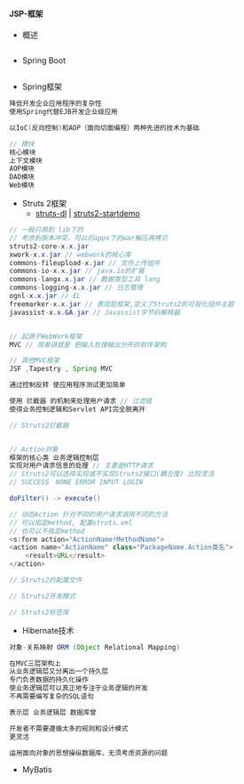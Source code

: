 #### **JSP-框架**

* 概述

```java

```

* Spring Boot

```java

```

* Spring框架

```java
降低开发企业应用程序的复杂性
使用Spring代替EJB开发企业级应用

以IoC(反向控制)和AOP（面向切面编程）两种先进的技术为基础

// 模块
核心模块
上下文模块
AOP模块
DAO模块
Web模块
```

* Struts 2框架
  * [struts-dl](http://struts.apache.org/download.cgi#struts25101) \| [struts2-startdemo](http://blog.csdn.net/wwwgeyang777/article/details/19078545)

```java
// 一般只用到 lib下的
// 考虑到版本冲突，可以将apps下的war解压再拷贝
struts2-core-x.x.jar
xwork-x.x.jar // webwork的核心库
commons-fileupload-x.jar // 文件上传组件
commons-io-x.x.jar // java.io的扩展
commons-langx.x.jar // 数据类型工具 lang
commons-logging-x.x.jar // 日志管理
ognl-x.x.jar // EL
freemarker-x.x.jar // 表现层框架,定义了Struts2的可视化组件主题
javassist-x.x.GA.jar // Javassist字节码解释器


// 起源于WebWork框架
MVC // 简单讲就是 把输入处理输出分开的软件架构

// 其他MVC框架 
JSF ,Tapestry , Spring MVC

通过控制反转 使应用程序测试更加简单

使用 拦截器 的机制来处理用户请求 // 过滤链
使得业务控制逻辑和Servlet API完全脱离开

// Struts2拦截器


// Action对象
框架的核心类 业务逻辑控制层
实现对用户请求信息的处理 // 主要是HTTP请求
// Struts2可以选择实现或不实现Struts2接口(耦合度) 比较灵活
// SUCCESS　NONE ERROR INPUT LOGIN

doFilter() -> execute()

// 动态Action 针对不同的用户请求调用不同的方法
// 可以指定method, 配置struts.xml
// 也可以不指定method 
<s:form action="ActionName!MethodName">
<action name="ActionName" class="PackageName.Action类名">
    <result>URL</result>
</action>

// Struts2的配置文件

// Struts2开发模式

// Struts2标签库
```

* Hibernate技术

```java
对象-关系映射 ORM (Object Relational Mapping)

在MVC三层架构上
从业务逻辑层又分离出一个持久层
专门负责数据的持久化操作
使业务逻辑层可以真正地专注于业务逻辑的开发
不再需要编写复杂的SQL语句

表示层 业务逻辑层 数据库曾

开发者不需要遵循太多的规则和设计模式
更灵活

运用面向对象的思想操纵数据库，无须考虑资源的问题
```

* MyBatis

```java

```



